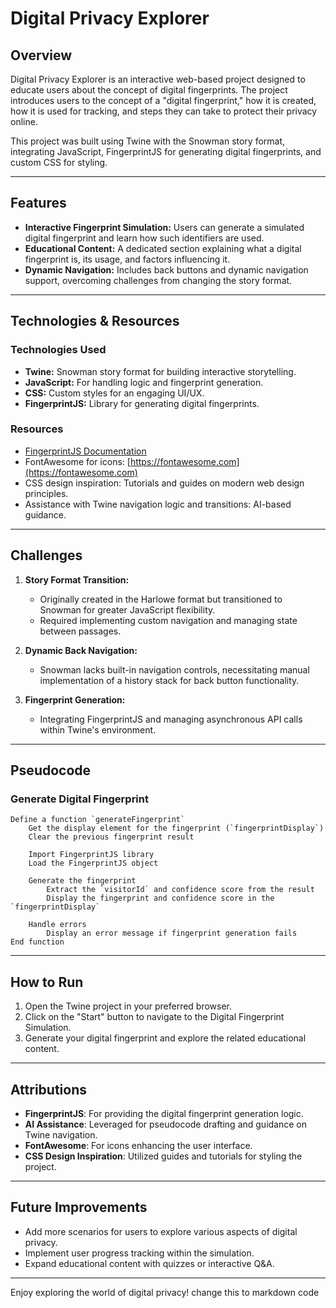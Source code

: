 # Digital Privacy Explorer

## Overview
Digital Privacy Explorer is an interactive web-based project designed to educate users about the concept of digital fingerprints. The project introduces users to the concept of a "digital fingerprint," how it is created, how it is used for tracking, and steps they can take to protect their privacy online.

This project was built using Twine with the Snowman story format, integrating JavaScript, FingerprintJS for generating digital fingerprints, and custom CSS for styling.

---

## Features
- **Interactive Fingerprint Simulation:** Users can generate a simulated digital fingerprint and learn how such identifiers are used.
- **Educational Content:** A dedicated section explaining what a digital fingerprint is, its usage, and factors influencing it.
- **Dynamic Navigation:** Includes back buttons and dynamic navigation support, overcoming challenges from changing the story format.

---

## Technologies & Resources

### Technologies Used
- **Twine:** Snowman story format for building interactive storytelling.
- **JavaScript:** For handling logic and fingerprint generation.
- **CSS:** Custom styles for an engaging UI/UX.
- **FingerprintJS:** Library for generating digital fingerprints.

### Resources
- [FingerprintJS Documentation](https://fingerprint.com)
- FontAwesome for icons: [https://fontawesome.com](https://fontawesome.com)
- CSS design inspiration: Tutorials and guides on modern web design principles.
- Assistance with Twine navigation logic and transitions: AI-based guidance.

---

## Challenges
1. **Story Format Transition:**
   - Originally created in the Harlowe format but transitioned to Snowman for greater JavaScript flexibility.
   - Required implementing custom navigation and managing state between passages.

2. **Dynamic Back Navigation:**
   - Snowman lacks built-in navigation controls, necessitating manual implementation of a history stack for back button functionality.

3. **Fingerprint Generation:**
   - Integrating FingerprintJS and managing asynchronous API calls within Twine's environment.

---

## Pseudocode

### Generate Digital Fingerprint
```plaintext
Define a function `generateFingerprint`
    Get the display element for the fingerprint (`fingerprintDisplay`)
    Clear the previous fingerprint result

    Import FingerprintJS library
    Load the FingerprintJS object

    Generate the fingerprint
        Extract the `visitorId` and confidence score from the result
        Display the fingerprint and confidence score in the `fingerprintDisplay`

    Handle errors
        Display an error message if fingerprint generation fails
End function
```
---

## How to Run
1. Open the Twine project in your preferred browser.
2. Click on the "Start" button to navigate to the Digital Fingerprint Simulation.
3. Generate your digital fingerprint and explore the related educational content.

---

## Attributions
- **FingerprintJS**: For providing the digital fingerprint generation logic.
- **AI Assistance**: Leveraged for pseudocode drafting and guidance on Twine navigation.
- **FontAwesome**: For icons enhancing the user interface.
- **CSS Design Inspiration**: Utilized guides and tutorials for styling the project.

---

## Future Improvements
- Add more scenarios for users to explore various aspects of digital privacy.
- Implement user progress tracking within the simulation.
- Expand educational content with quizzes or interactive Q&A.

---

Enjoy exploring the world of digital privacy!
 change this to markdown code

